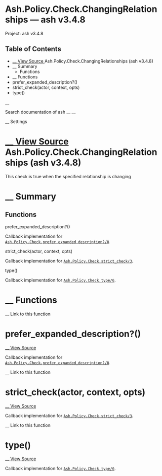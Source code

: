 # Ash.Policy.Check.ChangingRelationships — ash v3.4.8

Project: ash v3.4.8

## Table of Contents

- [ __ View Source ](external_link) Ash.Policy.Check.ChangingRelationships (ash v3.4.8)
- __ Summary
  - Functions
- __ Functions
- prefer_expanded_description?()
- strict_check(actor, context, opts)
- type()

__

Search documentation of ash __ __

__ Settings

#  [ __ View Source ](external_link) Ash.Policy.Check.ChangingRelationships (ash v3.4.8)

This check is true when the specified relationship is changing

#  __ Summary

##  Functions

prefer_expanded_description?()

Callback implementation for [`Ash.Policy.Check.prefer_expanded_description?/0`](external_link).

strict_check(actor, context, opts)

Callback implementation for [`Ash.Policy.Check.strict_check/3`](external_link).

type()

Callback implementation for [`Ash.Policy.Check.type/0`](external_link).

#  __ Functions

__ Link to this function

# prefer_expanded_description?()

[ __ View Source ](external_link)

Callback implementation for [`Ash.Policy.Check.prefer_expanded_description?/0`](external_link).

__ Link to this function

# strict_check(actor, context, opts)

[ __ View Source ](external_link)

Callback implementation for [`Ash.Policy.Check.strict_check/3`](external_link).

__ Link to this function

# type()

[ __ View Source ](external_link)

Callback implementation for [`Ash.Policy.Check.type/0`](external_link).
